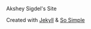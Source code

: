Akshey Sigdel's Site

Created with [Jekyll](https://jekyllrb.com) & [So Simple](https://github.com/mmistakes/so-simple-theme)

